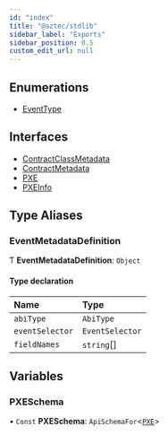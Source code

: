 ```yaml
---
id: "index"
title: "@aztec/stdlib"
sidebar_label: "Exports"
sidebar_position: 0.5
custom_edit_url: null
---
```


## Enumerations

- [EventType](enums/EventType.md)

## Interfaces

- [ContractClassMetadata](interfaces/ContractClassMetadata.md)
- [ContractMetadata](interfaces/ContractMetadata.md)
- [PXE](interfaces/PXE.md)
- [PXEInfo](interfaces/PXEInfo.md)

## Type Aliases

### EventMetadataDefinition

Ƭ **EventMetadataDefinition**: `Object`

#### Type declaration

| Name | Type |
| :------ | :------ |
| `abiType` | `AbiType` |
| `eventSelector` | `EventSelector` |
| `fieldNames` | `string`[] |

## Variables

### PXESchema

• `Const` **PXESchema**: `ApiSchemaFor`\<[`PXE`](interfaces/PXE.md)\>
